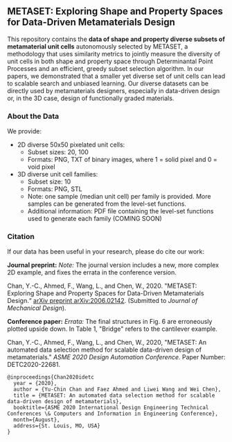 ## METASET: Exploring Shape and Property Spaces for Data-Driven Metamaterials Design

This repository contains the **data of shape and property diverse subsets of metamaterial unit cells** autonomously selected by METASET, a methodology that uses similarity metrics to jointly measure the diversity of unit cells in both shape and property space through Determinantal Point Processes and an efficient, greedy subset selection algorithm. In our papers, we demonstrated that a smaller yet diverse set of unit cells can lead to scalable search and unbiased learning. Our diverse datasets can be directly used by metamaterials designers, especially in data-driven design or, in the 3D case, design of functionally graded materials.

### About the Data
We provide:
- 2D diverse 50x50 pixelated unit cells:
  - Subset sizes: 20, 100
  - Formats: PNG, TXT of binary images, where 1 = solid pixel and 0 = void pixel
- 3D diverse unit cell families:
  - Subset size: 10
  - Formats: PNG, STL
  - Note: one sample (median unit cell) per family is provided. More samples can be generated from the level-set functions.
  - Additional information: PDF file containing the level-set functions used to generate each family (COMING SOON)

### Citation
If our data has been useful in your research, please do cite our work:

**Journal preprint:** _Note:_ The journal version includes a new, more complex 2D example, and fixes the errata in the conference version.

Chan, Y.-C., Ahmed, F., Wang, L., and Chen, W., 2020. "METASET: Exploring Shape and Property Spaces for Data-Driven Metamaterials Design.“ [arXiv preprint arXiv:2006.02142](https://arxiv.org/abs/2006.02142). (Submitted to _Journal of Mechanical Design_).

**Conference paper:** _Errata:_ The final structures in Fig. 6 are erroneously plotted upside down. In Table 1, "Bridge" refers to the cantilever example.

Chan, Y.-C., Ahmed, F., Wang, L., and Chen, W., 2020, "METASET: An automated data selection method for scalable data-driven design of metamaterials." _ASME 2020 Design Automation Conference_. Paper Number: DETC2020-22681.

    @inproceedings{Chan2020idetc
      year = {2020},
      author = {Yu-Chin Chan and Faez Ahmed and Liwei Wang and Wei Chen},
      title = {METASET: An automated data selection method for scalable data-driven design of metamaterials},
      booktitle={ASME 2020 International Design Engineering Technical Conferences \& Computers and Information in Engineering Conference},
      month={August},
      address={St. Louis, MO, USA}
    }
